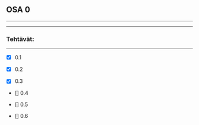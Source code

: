 ## OSA 0
****
****

### Tehtävät:
****

- [x] 0.1 

- [x] 0.2

- [x] 0.3

- [] 0.4 

- [] 0.5 

- [] 0.6
 
